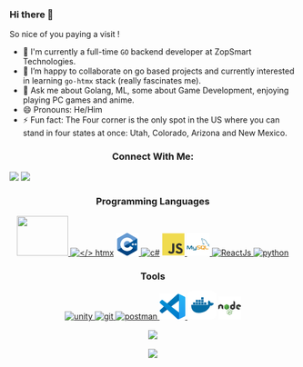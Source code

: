 ### Hi there 👋

So nice of you paying a visit !

- 🔭 I'm currently a full-time `GO` backend developer at ZopSmart Technologies.
- 👯 I’m happy to collaborate on go based projects and currently interested in learning `go-htmx` stack (really fascinates me).
- 💬 Ask me about Golang, ML, some about Game Development, enjoying playing PC games and anime.
- 😄 Pronouns: He/Him
- ⚡ Fun fact: The Four corner is the only spot in the US where you can stand in four states at once: Utah, Colorado, Arizona and New Mexico.

<h3 align="center">Connect With Me:</h3>

[![](https://img.shields.io/badge/Gmail-D14836?style=for-the-badge&logo=gmail&logoColor=white)](mailto://kumarsumitjat298@gmail.com) [![](https://img.shields.io/badge/LinkedIn-0077B5?style=for-the-badge&logo=linkedin&logoColor=white)](https://www.linkedin.com/in/sumit1kumar)

<h3 align="center">Programming Languages</h3>
<p align="center">
<a href="https://go.dev/" target="_blank">
<img src="https://go.dev/blog/go-brand/Go-Logo/PNG/Go-Logo_Aqua.png" width="90" height="70"> </a>
<a href="https://htmx.org" rel="nofollow" target="_blank"><img src="https://raw.githubusercontent.com/bigskysoftware/htmx/master/www/static/img/htmx_logo.1.png" alt="</> htmx" title="high power tools for HTML"  width="120" height="40"></a>
<a href="https://www.w3schools.com/cpp/" target="_blank"> <img src="https://raw.githubusercontent.com/devicons/devicon/master/icons/cplusplus/cplusplus-original.svg" alt="cplusplus" width="40" height="40"/> </a>
<a href="https://docs.microsoft.com/en-us/dotnet/csharp/"
    target="_blank"><img src="https://static.cdnlogo.com/logos/c/27/c.svg" alt="c#" width="40" height="40"/></a>
 <a href="https://developer.mozilla.org/en-US/docs/Web/JavaScript" target="_blank"> <img src="https://raw.githubusercontent.com/devicons/devicon/master/icons/javascript/javascript-original.svg" alt="javascript" width="40" height="40"/> </a>
 <a href="https://www.mysql.com/" target="_blank"> <img src="https://raw.githubusercontent.com/devicons/devicon/master/icons/mysql/mysql-original-wordmark.svg" alt="mysql" width="40" height="40"/> </a>
 <a href="https://reactjs.org/" target="_blank"> <img alt="ReactJs" height="40" width="40px" src="https://api.iconify.design/logos:react.svg"/> </a>
 <a href="https://python.org/" target="_blank"> <img src="https://cdn.worldvectorlogo.com/logos/python-5.svg" alt="python" width="50" height="50"/> </a>

 </p>

 <h3 align="center">Tools</h3>
 <p align="center">
 <a href="https://unity.com" target="_blank"> <img src="https://upload.wikimedia.org/wikipedia/commons/1/19/Unity_Technologies_logo.svg" alt="unity" width="90" height="45"> </a><a href="https://git-scm.com/" target="_blank"> <img src="https://www.vectorlogo.zone/logos/git-scm/git-scm-icon.svg" alt="git" width="40" height="40"/></a><a href="https://postman.com" target="_blank"> <img src="https://www.vectorlogo.zone/logos/getpostman/getpostman-icon.svg" alt="postman" width="40" height="40"/>
 </a><a href="https://code.visualstudio.com/" target="_blank"> <img alt="Visual Studio Code" width="45px" src="https://raw.githubusercontent.com/github/explore/80688e429a7d4ef2fca1e82350fe8e3517d3494d/topics/visual-studio-code/visual-studio-code.png"> </a>
 <a><svg xmlns="http://www.w3.org/2000/svg" aria-label="Docker" role="img" viewBox="0 0 512 512" width="50px" height="50px" fill="#000000"><g id="SVGRepo_bgCarrier" stroke-width="0"></g><g id="SVGRepo_tracerCarrier" stroke-linecap="round" stroke-linejoin="round"></g><g id="SVGRepo_iconCarrier"><rect width="512" height="512" rx="15%" fill="#ffffff"></rect><path stroke="#066da5" stroke-width="38" d="M296 226h42m-92 0h42m-91 0h42m-91 0h41m-91 0h42m8-46h41m8 0h42m7 0h42m-42-46h42"></path><path fill="#066da5" d="m472 228s-18-17-55-11c-4-29-35-46-35-46s-29 35-8 74c-6 3-16 7-31 7H68c-5 19-5 145 133 145 99 0 173-46 208-130 52 4 63-39 63-39"></path></g></svg></a>
 <a href="https://nodejs.org" target="_blank"> <img src="https://raw.githubusercontent.com/devicons/devicon/master/icons/nodejs/nodejs-original-wordmark.svg" alt="nodejs" width="40" height="40"/></a>
 </p>

<p align="center">
    <img align="center" src="https://github-readme-stats.vercel.app/api?username=Sumit-Kumar1&count_private=true&show_icons=true&theme=radical" />
</p>

<p align="center">
    <img align="center" src="https://github-readme-stats.vercel.app/api/top-langs/?username=Sumit-Kumar1&layout=compact&theme=react&count_private=false" />
</p>
